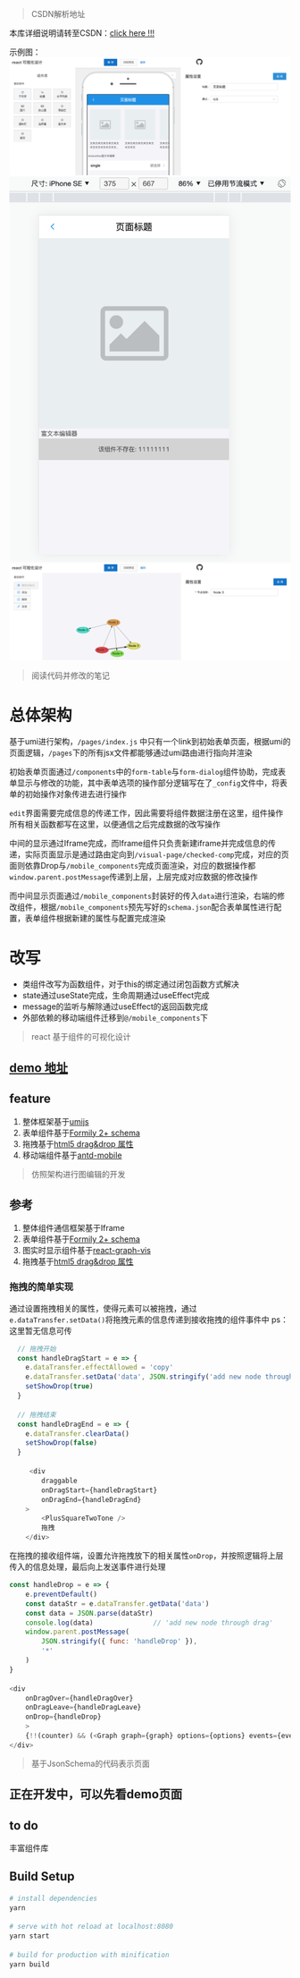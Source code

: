> CSDN解析地址

本库详细说明请转至CSDN：[click here !!!](https://blog.csdn.net/weixin_43783814/article/details/126185922)

示例图：
![low-code编辑](./README/1.png)
![low-code schema 渲染](./README/2.png)
![图编辑](./README/3.png)


> 阅读代码并修改的笔记

# 总体架构

基于umi进行架构，`/pages/index.js` 中只有一个link到初始表单页面，根据umi的页面逻辑，`/pages`下的所有jsx文件都能够通过umi路由进行指向并渲染

初始表单页面通过`/components`中的`form-table`与`form-dialog`组件协助，完成表单显示与修改的功能，其中表单选项的操作部分逻辑写在了`_config`文件中，将表单的初始操作对象传进去进行操作

`edit`界面需要完成信息的传递工作，因此需要将组件数据注册在这里，组件操作所有相关函数都写在这里，以便通信之后完成数据的改写操作

中间的显示通过Iframe完成，而Iframe组件只负责新建iframe并完成信息的传递，实际页面显示是通过路由定向到`/visual-page/checked-comp`完成，对应的页面则依靠Drop与`/mobile_components`完成页面渲染，对应的数据操作都`window.parent.postMessage`传递到上层，上层完成对应数据的修改操作

而中间显示页面通过`/mobile_components`封装好的传入`data`进行渲染，右端的修改组件，根据`/mobile_components`预先写好的`schema.json`配合表单属性进行配置，表单组件根据新建的属性与配置完成渲染

# 改写
- 类组件改写为函数组件，对于this的绑定通过闭包函数方式解决
- state通过useState完成，生命周期通过useEffect完成
- message的监听与解除通过useEffect的返回函数完成
- 外部依赖的移动端组件迁移到`@/mobile_components`下

> react 基于组件的可视化设计

## [demo 地址](https://koki-5ghulbfed42032ec-1301619189.tcloudbaseapp.com/#/visual-page/edit?pageId=807102f66241a729026a85cf5e4b3926)

## feature

1. 整体框架基于[umijs](https://umijs.org/)
2. 表单组件基于[Formily 2+ schema](https://v2.formilyjs.org/zh-CN)
3. 拖拽基于[html5 drag&drop 属性](https://developer.mozilla.org/zh-CN/docs/Web/API/HTML_Drag_and_Drop_API)
4. 移动端组件基于[antd-mobile](https://mobile.ant.design/)



> 仿照架构进行图编辑的开发

## 参考
1. 整体组件通信框架基于Iframe
2. 表单组件基于[Formily 2+ schema](https://v2.formilyjs.org/zh-CN)
3. 图实时显示组件基于[react-graph-vis](https://github.com/crubier/react-graph-vis)
4. 拖拽基于[html5 drag&drop 属性](https://developer.mozilla.org/zh-CN/docs/Web/API/HTML_Drag_and_Drop_API)

### 拖拽的简单实现

通过设置拖拽相关的属性，使得元素可以被拖拽，通过`e.dataTransfer.setData()`将拖拽元素的信息传递到接收拖拽的组件事件中
ps：这里暂无信息可传
```javascript
  // 拖拽开始
  const handleDragStart = e => {
    e.dataTransfer.effectAllowed = 'copy'
    e.dataTransfer.setData('data', JSON.stringify('add new node through drag'))
    setShowDrop(true)
  }

  // 拖拽结束
  const handleDragEnd = e => {
    e.dataTransfer.clearData()
    setShowDrop(false)
  }

     <div
        draggable
        onDragStart={handleDragStart}
        onDragEnd={handleDragEnd}
    >
        <PlusSquareTwoTone />
        拖拽
    </div>
```

在拖拽的接收组件端，设置允许拖拽放下的相关属性`onDrop`，并按照逻辑将上层传入的信息处理，最后向上发送事件进行处理
```javascript
const handleDrop = e => {
    e.preventDefault()
    const dataStr = e.dataTransfer.getData('data')
    const data = JSON.parse(dataStr)
    console.log(data)               // 'add new node through drag'
    window.parent.postMessage(
        JSON.stringify({ func: 'handleDrop' }),
        '*'
    )
}

<div
    onDragOver={handleDragOver}
    onDragLeave={handleDragLeave}
    onDrop={handleDrop}
    >
    {!!(counter) && (<Graph graph={graph} options={options} events={events} style={{ height: "640px" }} />)}
</div>
```




> 基于JsonSchema的代码表示页面

## 正在开发中，可以先看demo页面


## to do
丰富组件库

## Build Setup

```bash
# install dependencies
yarn

# serve with hot reload at localhost:8080
yarn start

# build for production with minification
yarn build
```

